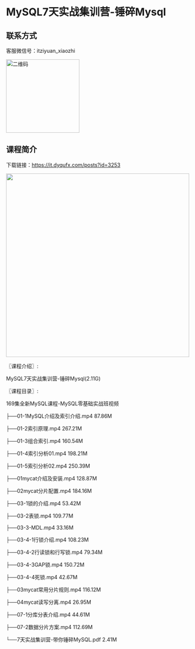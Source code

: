 # MySQL7天实战集训营-锤碎Mysql

## 联系方式

客服微信号：itziyuan_xiaozhi

<img src="https://ziyuanyun.oss-cn-guangzhou.aliyuncs.com/common/20240614073449/666b82192834a.jpg" width="200" height="200" alt="二维码">

## 课程简介

下载链接：https://it.dyqufx.com/posts?id=3253

<img src="https://ziyuanyun.oss-cn-guangzhou.aliyuncs.com/yun/20240515185103/66449397afd3e.jpg" width="500" alt="">

  〖课程介绍〗:

 MySQL7天实战集训营-锤碎Mysql(2.11G)

 〖课程目录〗:

 169集全新MySQL课程-MySQL零基础实战班视频



 ├──01-1MySQL介绍及索引介绍.mp4 87.86M

 ├──01-2索引原理.mp4 267.21M

 ├──01-3组合索引.mp4 160.54M

 ├──01-4索引分析01.mp4 198.21M

 ├──01-5索引分析02.mp4 250.39M

 ├──01mycat介绍及安装.mp4 128.87M

 ├──02mycat分片配置.mp4 184.16M

 ├──03-1锁的介绍.mp4 53.42M

 ├──03-2表锁.mp4 109.77M

 ├──03-3-MDL.mp4 33.16M

 ├──03-4-1行锁介绍.mp4 108.23M

 ├──03-4-2行读锁和行写锁.mp4 79.34M

 ├──03-4-3GAP锁.mp4 150.72M

 ├──03-4-4死锁.mp4 42.67M

 ├──03mycat常用分片规则.mp4 116.12M

 ├──04mycat读写分离.mp4 26.95M

 ├──07-1分库分表介绍.mp4 44.61M

 ├──07-2数据分片方案.mp4 112.69M

 └──7天实战集训营-带你锤碎MySQL.pdf 2.41M

  